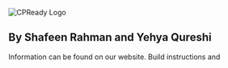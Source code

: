 ![CPReady Logo](docs/images/logo)
## By Shafeen Rahman and Yehya Qureshi

Information can be found on our website. Build instructions and 
